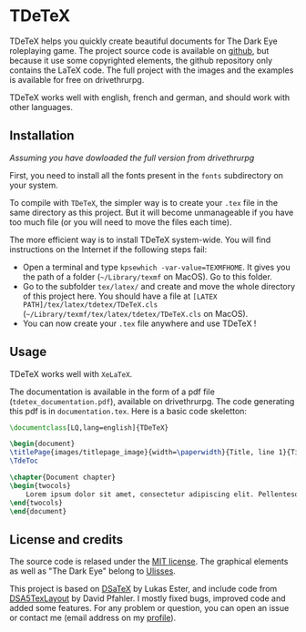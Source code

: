 # TDeTeX

TDeTeX helps you quickly create beautiful documents for The Dark Eye roleplaying game. The project source code is available on [github](https://github.com/webalorn/tdetex), but because it use some copyrighted elements, the github repository only contains the LaTeX code. The full project with the images and the examples is available for free on drivethrurpg.

TDeTeX works well with english, french and german, and should work with other languages.

## Installation

*Assuming you have dowloaded the full version from drivethrurpg*

First, you need to install all the fonts present in the `fonts` subdirectory on your system.

To compile with `TDeTeX`, the simpler way is to create your `.tex` file in the same directory as this project. But it will become unmanageable if you have too much file (or you will need to move the files each time).

The more efficient way is to install TDeTeX system-wide. You will find instructions on the Internet if the following steps fail:

- Open a terminal and type `kpsewhich -var-value=TEXMFHOME`. It gives you the path of a folder (`~/Library/texmf` on MacOS). Go to this folder.
- Go to the subfolder `tex/latex/` and create and move the whole directory of this project here. You should have a file at `[LATEX PATH]/tex/latex/tdetex/TDeTeX.cls` (`~/Library/texmf/tex/latex/tdetex/TDeTeX.cls` on MacOS).
- You can now create your `.tex` file anywhere and use TDeTeX !

## Usage

TDeTeX works well with `XeLaTeX`.

The documentation is available in the form of a pdf file (`tdetex_documentation.pdf`), available on drivethrurpg. The code generating this pdf is in `documentation.tex`. Here is a basic code skeletton:

```latex
\documentclass[LQ,lang=english]{TDeTeX}

\begin{document}
\titlePage{images/titlepage_image}{width=\paperwidth}{Title, line 1}{Title, line 2}
\TdeToc

\chapter{Document chapter}
\begin{twocols}
	Lorem ipsum dolor sit amet, consectetur adipiscing elit. Pellentesque et mi quis diam laoreet volutpat in eget nisi. Donec cursus volutpat...
\end{twocols}
\end{document}
```

## License and credits

The source code is relased under the [MIT license](https://github.com/webalorn/tdetex/blob/main/LICENSE). The graphical elements as well as "The Dark Eye" belong to [Ulisses](https://ulisses-us.com/).

This project is based on [DSaTeX](https://www.ulisses-ebooks.de/product/237039/DSaTeX) by Lukas Ester, and include code from [DSA5TexLayout](https://github.com/theShmoo/DSA5TexLayout) by David Pfahler. I mostly fixed bugs, improved code and added some features. For any problem or question, you can open an issue or contact me (email address on my [profile](https://github.com/webalorn)).